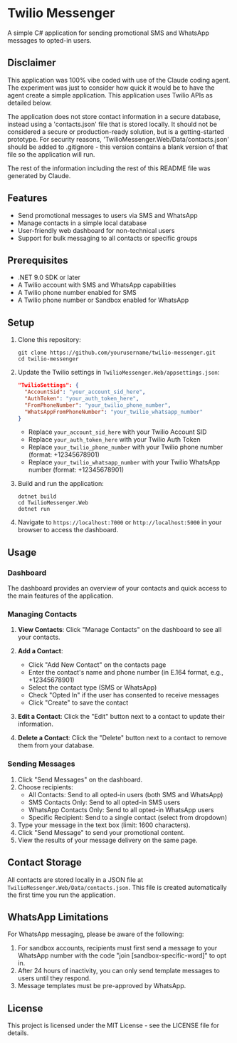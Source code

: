 # Twilio Messenger

A simple C# application for sending promotional SMS and WhatsApp messages to opted-in users.


## Disclaimer
This application was 100% vibe coded with use of the Claude coding agent. The experiment was just to consider how quick it would be to have the agent create a simple application. This application uses Twilio APIs as detailed below. 

The application does not store contact information in a secure database, instead using a 'contacts.json' file that is stored locally. It should not be considered a secure or production-ready solution, but is a getting-started prototype. For security reasons, 'TwilioMessenger.Web/Data/contacts.json' should be added to .gitignore - this version 
contains a blank version of that file so the application will run.

The rest of the information including the rest of this README file was generated by Claude.

## Features

- Send promotional messages to users via SMS and WhatsApp
- Manage contacts in a simple local database
- User-friendly web dashboard for non-technical users
- Support for bulk messaging to all contacts or specific groups

## Prerequisites

- .NET 9.0 SDK or later
- A Twilio account with SMS and WhatsApp capabilities
- A Twilio phone number enabled for SMS
- A Twilio phone number or Sandbox enabled for WhatsApp

## Setup

1. Clone this repository:
   ```
   git clone https://github.com/yourusername/twilio-messenger.git
   cd twilio-messenger
   ```

2. Update the Twilio settings in `TwilioMessenger.Web/appsettings.json`:
   ```json
   "TwilioSettings": {
     "AccountSid": "your_account_sid_here",
     "AuthToken": "your_auth_token_here",
     "FromPhoneNumber": "your_twilio_phone_number",
     "WhatsAppFromPhoneNumber": "your_twilio_whatsapp_number"
   }
   ```

   - Replace `your_account_sid_here` with your Twilio Account SID
   - Replace `your_auth_token_here` with your Twilio Auth Token
   - Replace `your_twilio_phone_number` with your Twilio phone number (format: +12345678901)
   - Replace `your_twilio_whatsapp_number` with your Twilio WhatsApp number (format: +12345678901)

3. Build and run the application:
   ```
   dotnet build
   cd TwilioMessenger.Web
   dotnet run
   ```

4. Navigate to `https://localhost:7000` or `http://localhost:5000` in your browser to access the dashboard.

## Usage

### Dashboard

The dashboard provides an overview of your contacts and quick access to the main features of the application.

### Managing Contacts

1. **View Contacts**: Click "Manage Contacts" on the dashboard to see all your contacts.
2. **Add a Contact**: 
   - Click "Add New Contact" on the contacts page
   - Enter the contact's name and phone number (in E.164 format, e.g., +12345678901)
   - Select the contact type (SMS or WhatsApp)
   - Check "Opted In" if the user has consented to receive messages
   - Click "Create" to save the contact

3. **Edit a Contact**: Click the "Edit" button next to a contact to update their information.
4. **Delete a Contact**: Click the "Delete" button next to a contact to remove them from your database.

### Sending Messages

1. Click "Send Messages" on the dashboard.
2. Choose recipients:
   - All Contacts: Send to all opted-in users (both SMS and WhatsApp)
   - SMS Contacts Only: Send to all opted-in SMS users
   - WhatsApp Contacts Only: Send to all opted-in WhatsApp users
   - Specific Recipient: Send to a single contact (select from dropdown)
3. Type your message in the text box (limit: 1600 characters).
4. Click "Send Message" to send your promotional content.
5. View the results of your message delivery on the same page.

## Contact Storage

All contacts are stored locally in a JSON file at `TwilioMessenger.Web/Data/contacts.json`. This file is created automatically the first time you run the application.

## WhatsApp Limitations

For WhatsApp messaging, please be aware of the following:

1. For sandbox accounts, recipients must first send a message to your WhatsApp number with the code "join [sandbox-specific-word]" to opt in.
2. After 24 hours of inactivity, you can only send template messages to users until they respond.
3. Message templates must be pre-approved by WhatsApp.

## License

This project is licensed under the MIT License - see the LICENSE file for details.